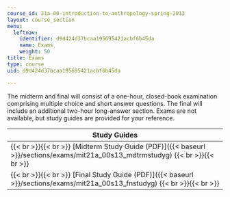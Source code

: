 ```yaml
---
course_id: 21a-00-introduction-to-anthropology-spring-2013
layout: course_section
menu:
  leftnav:
    identifier: d9d424d37bcaa195695421acbf6b45da
    name: Exams
    weight: 50
title: Exams
type: course
uid: d9d424d37bcaa195695421acbf6b45da

---
```


The midterm and final will consist of a one-hour, closed-book examination comprising multiple choice and short answer questions. The final will include an additional two-hour long-answer section. Exams are not available, but study guides are provided for your reference.

| Study Guides |
| --- |
|  {{< br >}}{{< br >}} [Midterm Study Guide (PDF)]({{< baseurl >}}/sections/exams/mit21a_00s13_mdtrmstudyg) {{< br >}}{{< br >}}  |
|  {{< br >}}{{< br >}} [Final Study Guide (PDF)]({{< baseurl >}}/sections/exams/mit21a_00s13_fnstudyg) {{< br >}}{{< br >}}